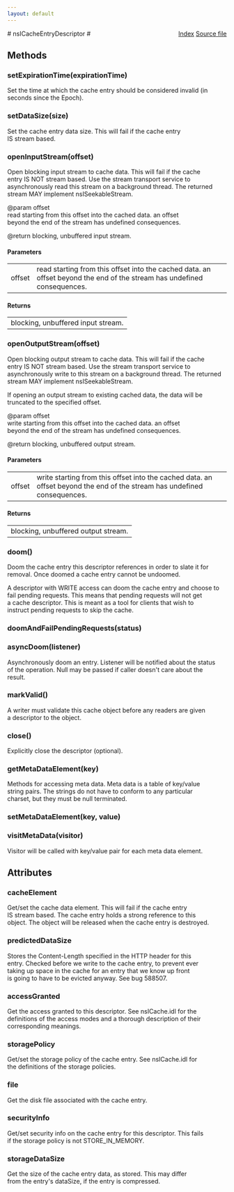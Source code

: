 ```yaml
---
layout: default
---
```

<div class='links' style='float:right'><a href="../index.html">Index</a>
<a href="http://dxr.mozilla.org/mozilla-central/source/netwerk/cache/nsICacheEntryDescriptor.idl">Source file</a>
</div>
# nsICacheEntryDescriptor #

## Methods ##

### setExpirationTime(expirationTime) ###
  
Set the time at which the cache entry should be considered invalid (in  
seconds since the Epoch).  
  

### setDataSize(size) ###
  
Set the cache entry data size.  This will fail if the cache entry  
IS stream based.  
  

### openInputStream(offset) ###
  
Open blocking input stream to cache data.  This will fail if the cache  
entry IS NOT stream based.  Use the stream transport service to  
asynchronously read this stream on a background thread.  The returned  
stream MAY implement nsISeekableStream.  
  
@param offset  
       read starting from this offset into the cached data.  an offset  
       beyond the end of the stream has undefined consequences.  
  
@return blocking, unbuffered input stream.  
  

#### Parameters ####

<table>

<tr>
<td>offset</td>
<td>       read starting from this offset into the cached data.  an offset  
       beyond the end of the stream has undefined consequences.  
</td>
</tr>

</table>

#### Returns ####

<table>

<tr>
<td>blocking, unbuffered input stream.  
</td>
</tr>

</table>

### openOutputStream(offset) ###
  
Open blocking output stream to cache data.  This will fail if the cache  
entry IS NOT stream based.  Use the stream transport service to  
asynchronously write to this stream on a background thread.  The returned  
stream MAY implement nsISeekableStream.  
  
If opening an output stream to existing cached data, the data will be  
truncated to the specified offset.  
  
@param offset  
       write starting from this offset into the cached data.  an offset  
       beyond the end of the stream has undefined consequences.  
  
@return blocking, unbuffered output stream.  
  

#### Parameters ####

<table>

<tr>
<td>offset</td>
<td>       write starting from this offset into the cached data.  an offset  
       beyond the end of the stream has undefined consequences.  
</td>
</tr>

</table>

#### Returns ####

<table>

<tr>
<td>blocking, unbuffered output stream.  
</td>
</tr>

</table>

### doom() ###
  
Doom the cache entry this descriptor references in order to slate it for   
removal.  Once doomed a cache entry cannot be undoomed.  
  
A descriptor with WRITE access can doom the cache entry and choose to  
fail pending requests.  This means that pending requests will not get  
a cache descriptor.  This is meant as a tool for clients that wish to  
instruct pending requests to skip the cache.  
  

### doomAndFailPendingRequests(status) ###

### asyncDoom(listener) ###
  
Asynchronously doom an entry. Listener will be notified about the status  
of the operation. Null may be passed if caller doesn't care about the  
result.  
  

### markValid() ###
  
A writer must validate this cache object before any readers are given  
a descriptor to the object.  
  

### close() ###
  
 Explicitly close the descriptor (optional).  
  

### getMetaDataElement(key) ###
  
Methods for accessing meta data.  Meta data is a table of key/value  
string pairs.  The strings do not have to conform to any particular  
charset, but they must be null terminated.  
  

### setMetaDataElement(key, value) ###

### visitMetaData(visitor) ###
  
Visitor will be called with key/value pair for each meta data element.  
  

## Attributes ##

### cacheElement ###
  
Get/set the cache data element.  This will fail if the cache entry  
IS stream based.  The cache entry holds a strong reference to this  
object.  The object will be released when the cache entry is destroyed.  
  

### predictedDataSize ###
  
Stores the Content-Length specified in the HTTP header for this  
entry. Checked before we write to the cache entry, to prevent ever  
taking up space in the cache for an entry that we know up front   
is going to have to be evicted anyway. See bug 588507.  
  

### accessGranted ###
  
Get the access granted to this descriptor.  See nsICache.idl for the  
definitions of the access modes and a thorough description of their  
corresponding meanings.  
  

### storagePolicy ###
  
Get/set the storage policy of the cache entry.  See nsICache.idl for  
the definitions of the storage policies.  
  

### file ###
  
Get the disk file associated with the cache entry.  
  

### securityInfo ###
  
Get/set security info on the cache entry for this descriptor.  This fails  
if the storage policy is not STORE_IN_MEMORY.  
  

### storageDataSize ###
  
Get the size of the cache entry data, as stored. This may differ  
from the entry's dataSize, if the entry is compressed.  
  
